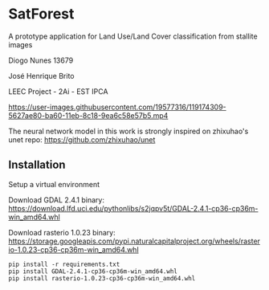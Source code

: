 # SatForest

A prototype application for Land Use/Land Cover classification from stallite images </u>

Diogo Nunes 13679

José Henrique Brito

LEEC Project - 2Ai - EST IPCA

https://user-images.githubusercontent.com/19577316/119174309-5627ae80-ba60-11eb-8c18-9ea6c58e57b5.mp4

The neural network model in this work is strongly inspired on zhixuhao's unet repo: https://github.com/zhixuhao/unet

## Installation
Setup a virtual environment

Download GDAL 2.4.1 binary:
https://download.lfd.uci.edu/pythonlibs/s2jqpv5t/GDAL-2.4.1-cp36-cp36m-win_amd64.whl

Download rasterio 1.0.23 binary:
https://storage.googleapis.com/pypi.naturalcapitalproject.org/wheels/rasterio-1.0.23-cp36-cp36m-win_amd64.whl

```pip
pip install -r requirements.txt
pip install GDAL-2.4.1-cp36-cp36m-win_amd64.whl
pip install rasterio-1.0.23-cp36-cp36m-win_amd64.whl
```
